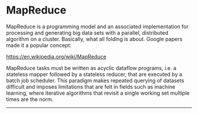 # MapReduce

MapReduce is a programming model and an associated implementation for processing
and generating big data sets with a parallel, distributed algorithm on a cluster.
Basically, what all folding is about. Google papers made it a popular concept:

https://en.wikipedia.org/wiki/MapReduce

MapReduce tasks must be written as acyclic dataflow programs, i.e. a stateless
mapper followed by a stateless reducer, that are executed by a batch job scheduler.
This paradigm makes repeated querying of datasets difficult and imposes limitations
that are felt in fields such as machine learning, where iterative algorithms that
revisit a single working set multiple times are the norm.

---
